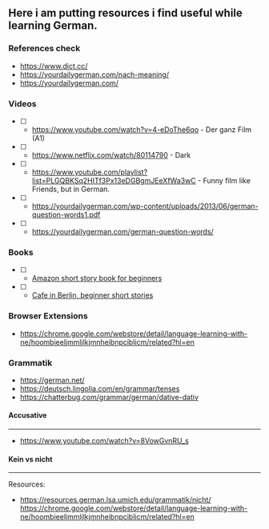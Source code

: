 ## Here i am putting resources i find useful while learning German.

### References check

- https://www.dict.cc/
- https://yourdailygerman.com/nach-meaning/
- https://yourdailygerman.com/

### Videos

- [ ] - https://www.youtube.com/watch?v=4-eDoThe6qo - Der ganz Film (A1)
- [ ] - https://www.netflix.com/watch/80114790 - Dark
- [ ] - https://www.youtube.com/playlist?list=PLGQBKSq2HITf3Px13eDGBgmJEeXfWa3wC - Funny film like Friends, but in German.
- [ ] - https://yourdailygerman.com/wp-content/uploads/2013/06/german-question-words1.pdf
- [ ] - https://yourdailygerman.com/german-question-words/

### Books

- [ ] - [Amazon short story book for beginners](https://www.amazon.com/German-Short-Stories-Beginners-Unconventional/dp/1522741046/ref=as_li_ss_tl?ie=UTF8&qid=1492180275&sr=8-2&keywords=german+short+stories+for+beginners&linkCode=sl1&tag=tpl091-20&linkId=916d6fe2ddc16bc23b8ae0070acc7411)
- [ ] - [Cafe in Berlin, beginner short stories](https://www.amazon.com/Learn-German-Stories-Berlin-Beginners-ebook/dp/B00F33E3C0/ref=as_li_ss_tl?ie=UTF8&linkCode=sl1&tag=httplearngeco-20&linkId=cd11608da82ffd1ce200402039de1158&language=en_US)

### Browser Extensions

- https://chrome.google.com/webstore/detail/language-learning-with-ne/hoombieeljmmljlkjmnheibnpciblicm/related?hl=en

### Grammatik

- https://german.net/
- https://deutsch.lingolia.com/en/grammar/tenses 
- https://chatterbug.com/grammar/german/dative-dativ

#### Accusative
---

- https://www.youtube.com/watch?v=8VowGvnRU_s

#### Kein vs nicht
---

Resources:
- https://resources.german.lsa.umich.edu/grammatik/nicht/
https://chrome.google.com/webstore/detail/language-learning-with-ne/hoombieeljmmljlkjmnheibnpciblicm/related?hl=en
